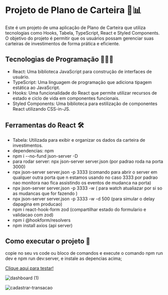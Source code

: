 # Projeto de Plano de Carteira 💼📊

Este é um projeto de uma aplicação de Plano de Carteira que utiliza tecnologias como Hooks, Tabela, TypeScript, React e Styled Components. O objetivo do projeto é permitir que os usuários possam gerenciar suas carteiras de investimentos de forma prática e eficiente.

## Tecnologias de Programação 👨‍💻🔧

- React: Uma biblioteca JavaScript para construção de interfaces de usuário.
- TypeScript: Uma linguagem de programação que adiciona tipagem estática ao JavaScript.
- Hooks: Uma funcionalidade do React que permite utilizar recursos de estado e ciclo de vida em componentes funcionais.
- Styled Components: Uma biblioteca para estilização de componentes React utilizando CSS-in-JS.
  
## Ferramentas do React 🛠️

- Tabela: Utilizada para exibir e organizar os dados da carteira de investimentos. 
- dependencias: npm 
- npm i --no-fund json-server -D
- para rodar server: npx json-server server.json (por padrao roda na porta 3000)
- npx json-server server.json -p 3333 (comando para abrir o server em qualquer outra porta que n estamos usando no caso 3333 por padrao nao monitora nao fica assistindo os eventos de mudanca na porta)
- npx json-server server.json -p 3333 -w ( para watch atualiazar por si so as mudancas que for fazendo )
- npx json-server server.json -p 3333 -w -d 500 (para simular o delay dapagina em producao)
- npm i react-hook-form zod            (compartilhar estado do formulario e validacao com zod)
- npm i @hookform/resolvers
- npm install axios    (api server)
  
## Como executar o projeto 🚀

copie no seu vs code ou bloco de comandos e execute o comando npm run dev e npm run dev:server, e instale as depencias acima;

<a href="https://money-dt-with-api.vercel.app/">Clique aqui para testar!</a>

![dashboard (1)](https://github.com/Guilhermefonseca2021/money-dt-withAPI/assets/92196697/a9df9833-5562-441e-ae84-27fca544a176)

![cadastrar-transacao](https://github.com/Guilhermefonseca2021/money-dt-withAPI/assets/92196697/591a95f3-2876-46d8-9268-7f8d228432df)
